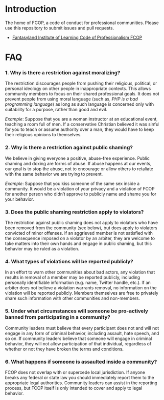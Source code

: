 # Introduction

The home of FCOP, a code of conduct for professional communities. Please use this repository to submit issues and pull requests.

 * [Fantasyland Institute of Learning Code of Professionalism FCOP](COC.md)

# FAQ

### 1. Why is there a restriction against moralizing?

The restriction discourages people from pushing their religious, political, or personal ideology on other people in inappropriate contexts. This allows community members to focus on their shared professional goals. It does not prevent people from using moral language (such as, *PHP is a bad programming language*) as long as such language is concerned only with suitability for a purpose, rather than good and evil.

*Example*: Suppose that you are a woman instructor at an educational event, teaching a room full of men. If a conservative Christian believed it was sinful for you to teach or assume authority over a man, they would have to keep their religious opinions to themselves.

### 2. Why is there a restriction against public shaming?

We believe in giving everyone a positive, abuse-free experience. Public shaming and doxing are forms of abuse. If abuse happens at our events, our goal is to stop the abuse, not to encourage or allow others to retaliate with the same behavior we are trying to prevent.

*Example*: Suppose that you kiss someone of the same sex inside a community. It would be a violation of your privacy and a violation of FCOP for another person who didn’t approve to publicly name and shame you for your behavior.

### 3. Does the public shaming restriction apply to violators?

The restriction against public shaming does not apply to violators who have been removed from the community (see below), but does apply to violators convicted of minor offenses. If an aggrieved member is not satisfied with the consequence imposed on a violator by an arbiter, they are welcome to take matters into their own hands and engage in public shaming, but this behavior may be ruled as a violation.

### 4. What types of violations will be reported publicly?

In an effort to warn other communities about bad actors, any violation that results in removal of a member may be reported publicly, including personally identifiable information (e.g. name, Twitter handle, etc.). If an arbiter does not believe a violation warrants removal, no information on the violation will be reported publicly. Members themselves are free to privately share such information with other communities and non-members.

### 5. Under what circumstances will someone be pro-actively banned from participating in a community?

Community leaders must believe that every participant does not and will not engage in any form of criminal behavior, including assault, hate speech, and so on. If community leaders believe that someone will engage in criminal behavior, they will not allow participation of that individual, regardless of whether or not they have broken the terms and conditions.

### 6. What happens if someone is assaulted inside a community?

FCOP does not overlap with or supercede local jurisdiction. If anyone breaks any federal or state law you should immediately report them to the appropriate legal authorities. Community leaders can assist in the reporting process, but FCOP itself is only intended to cover and apply to legal behavior.
